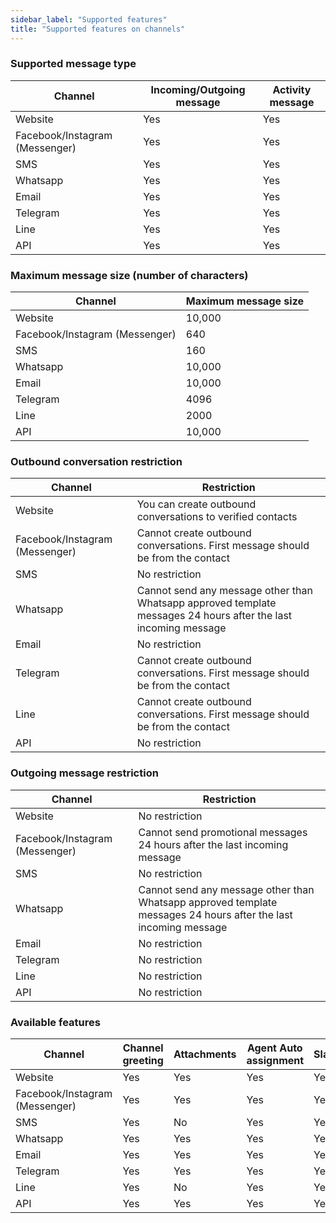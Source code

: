 ```yaml
---
sidebar_label: "Supported features"
title: "Supported features on channels"
---
```



### Supported message type

<div class="table table-striped">

| Channel | Incoming/Outgoing message | Activity message | 
| -- | -- | -- | 
| Website | Yes | Yes | 
| Facebook/Instagram (Messenger) | Yes | Yes | 
| SMS | Yes | Yes | 
| Whatsapp | Yes | Yes | 
| Email | Yes | Yes |
| Telegram | Yes | Yes |
| Line | Yes | Yes |
| API | Yes | Yes |

</div>

### Maximum message size (number of characters)

<div class="table table-striped">

| Channel | Maximum message size |
| -- | -- |
| Website | 10,000 |
| Facebook/Instagram (Messenger) | 640 |
| SMS | 160 |
| Whatsapp | 10,000 |
| Email | 10,000 |
| Telegram | 4096 |
| Line | 2000 |
| API | 10,000 |

</div>

### Outbound conversation restriction

<div class="table table-striped">

| Channel | Restriction |
| -- | -- |
| Website | You can create outbound conversations to verified contacts |
| Facebook/Instagram (Messenger) | Cannot create outbound conversations. First message should be from the contact  |
| SMS | No restriction |
| Whatsapp | Cannot send any message other than Whatsapp approved template messages 24 hours after the last incoming message |
| Email | No restriction |
| Telegram | Cannot create outbound conversations. First message should be from the contact  | 
| Line | Cannot create outbound conversations. First message should be from the contact  |
| API | No restriction |

</div>


### Outgoing message restriction

<div class="table table-striped">

| Channel | Restriction |
| -- | -- |
| Website | No restriction |
| Facebook/Instagram (Messenger) | Cannot send promotional messages 24 hours after the last incoming message  |
| SMS | No restriction |
| Whatsapp | Cannot send any message other than Whatsapp approved template messages 24 hours after the last incoming message |
| Email | No restriction |
| Telegram |  No restriction  | 
| Line | No restriction  |
| API | No restriction |


</div>

### Available features

<div class="table table-striped">

| Channel | Channel greeting | Attachments | Agent Auto assignment | Slack |
| -- | -- | -- | -- | -- |
| Website | Yes | Yes | Yes | Yes |
| Facebook/Instagram (Messenger) | Yes | Yes | Yes | Yes |
| SMS | Yes | No | Yes | Yes |
| Whatsapp | Yes | Yes | Yes | Yes |
| Email | Yes | Yes | Yes | Yes |
| Telegram | Yes | Yes | Yes | Yes |
| Line | Yes | No | Yes | Yes |
| API | Yes | Yes | Yes | Yes |

</div>
